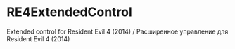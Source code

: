 # RE4ExtendedControl
Extended control for Resident Evil 4 (2014) / Расширенное управление для Resident Evil 4 (2014)
